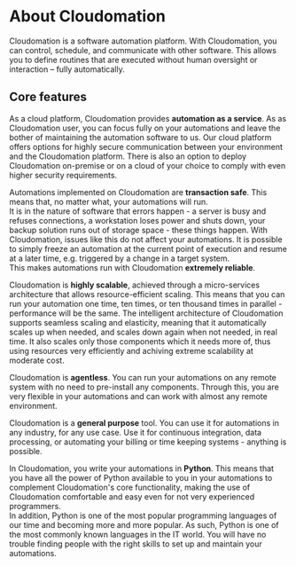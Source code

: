 # About Cloudomation

Cloudomation is a software automation platform. With Cloudomation, you can control, schedule, and communicate with other software. This allows you to define routines that are executed without human oversight or interaction – fully automatically.  

## Core features
As a cloud platform, Cloudomation provides **automation as a service**. As as Cloudomation user, you can focus fully on your automations and leave the bother of maintaining the automation software to us. Our cloud platform offers options for highly secure communication between your environment and the Cloudomation platform. There is also an option to deploy Cloudomation on-premise or on a cloud of your choice to comply with even higher security requirements.

Automations implemented on Cloudomation are **transaction safe**. This means that, no matter what, your automations will run.  
It is in the nature of software that errors happen - a server is busy and refuses connections, a workstation loses power and shuts down, your backup solution runs out of storage space - these things happen. With Cloudomation, issues like this do not affect your automations. It is possible to simply freeze an automation at the current point of execution and resume at a later time, e.g. triggered by a change in a target system.  
This makes automations run with Cloudomation **extremely reliable**.

Cloudomation is **highly scalable**, achieved through a micro-services architecture that allows resource-efficient scaling. This means that you can run your automation one time, ten times, or ten thousand times in parallel - performance will be the same. The intelligent architecture of Cloudomation supports seamless scaling and elasticity, meaning that it automatically scales up when needed, and scales down again when not needed, in real time. It also scales only those components which it needs more of, thus using resources very efficiently and achiving extreme scalability at moderate cost.

Cloudomation is **agentless**. You can run your automations on any remote system with no need to pre-install any components. Through this, you are very flexible in your automations and can work with almost any remote environment.

Cloudomation is a **general purpose** tool. You can use it for automations in any industry, for any use case. Use it for continuous integration, data processing, or automating your billing or time keeping systems - anything is possible.  

In Cloudomation, you write your automations in **Python**. This means that you have all the power of Python available to you in your automations to complement Cloudomation's core functionality, making the use of Cloudomation comfortable and easy even for not very experienced programmers.  
In addition, Python is one of the most popular programming languages of our time and becoming more and more popular. As such, Python is one of the most commonly known languages in the IT world. You will have no trouble finding people with the right skills to set up and maintain your automations.
